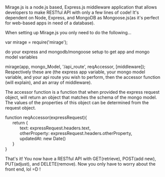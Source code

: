 Mirage.js is a node.js based, Express.js middleware application that allows developers to make RESTful API with only a few lines of code! It's dependent on Node, Express, and MongoDB as Mongoose.js(as it's perfect for web-based apps in need of a database).

When setting up Mirage.js you only need to do the following...

var mirage = require('mirage');

do your express and mongodb/mongoose setup to get app and mongo model variables

mirage(app, mongo_Model, '/api_route', reqAccessor, [middleware]); Respectively these are (the express app variable, your mongo model variable, and your api route you wish to perform, then the accessor function (will explain), and an array of middleware).

The accessor function is a function that when provided the express request object, will return an object that matches the schema of the mongo model. The values of the properties of this object can be determined from the request object.


function reqAccessor(expressRequest){  
&nbsp;&nbsp;&nbsp;&nbsp;&nbsp;&nbsp;return {  
&nbsp;&nbsp;&nbsp;&nbsp;&nbsp;&nbsp;&nbsp;&nbsp;&nbsp;&nbsp;&nbsp;&nbsp;text: expressRequest.headers.text,  
&nbsp;&nbsp;&nbsp;&nbsp;&nbsp;&nbsp;&nbsp;&nbsp;&nbsp;&nbsp;&nbsp;&nbsp;otherProperty: expressRequest.headers.otherProperty,  
&nbsp;&nbsp;&nbsp;&nbsp;&nbsp;&nbsp;&nbsp;&nbsp;&nbsp;&nbsp;&nbsp;&nbsp;updatedAt: new Date()  
&nbsp;&nbsp;&nbsp;&nbsp;&nbsp;&nbsp;}  
}  

That's it! You now have a RESTful API with GET(retrieve), POST(add new), PUT(adjust), and DELETE(remove). Now you only have to worry about the front end, lol =D !
